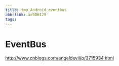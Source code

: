 ```yaml
---
title: tmp_Android_eventbus
abbrlink: ae586129
tags:
---
```

EventBus
===

http://www.cnblogs.com/angeldevil/p/3715934.html